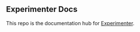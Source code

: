 ## Experimenter Docs

This repo is the documentation hub for [Experimenter](https://github.com/mozilla/experimenter).
